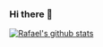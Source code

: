 ### Hi there 👋

[![Rafael's github stats](https://github-readme-stats.vercel.app/api?username=tsydolmir)](https://github.com/anuraghazra/github-readme-stats)


<!--
**tsydolmir/tsydolmir** is a ✨ _special_ ✨ repository because its `README.md` (this file) appears on your GitHub profile.

Here are some ideas to get you started:

- 🔭 I’m currently working on ...
- 🌱 I’m currently learning ...
- 👯 I’m looking to collaborate on ...
- 🤔 I’m looking for help with ...
- 💬 Ask me about ...
- 📫 How to reach me: ...
- 😄 Pronouns: ...
- ⚡ Fun fact: ...
-->
